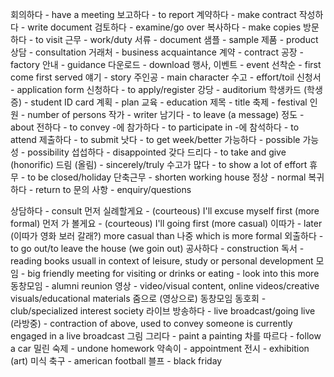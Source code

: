 회의하다 - have a meeting
보고하다 - to report
계약하다 - make contract
작성하다 - write document
검토하다 - examine/go over
복사하다 - make copies
방문하다 - to visit
근무 - work/duty
서류 - document
샘플 - sample
제품 - product
상담 - consultation
거래처 - business acquaintance
계약 - contract
공장 - factory
안내 - guidance
다운로드 - download
행사, 이벤트 - event
선착순 - first come first served
얘기 - story
주인공 - main character
수고 - effort/toil
신청서 - application form
신청하다 - to apply/register
강당 - auditorium
학생카드 (학생증) - student ID card
계획 - plan
교육  - education
제목 - title
축제 - festival
인원 - number of persons
작가 - writer
남기다 - to leave (a message)
정도 - about
전하다 - to convey
-에 참가하다 - to participate in
-에 참석하다 - to attend
제출하다 - to submit
낫다 - to get week/better
가능하다 - possible
가능성 - possibility
섭섭하다 - disappointed
갖다 드리다 - to take and give (honorific)
드림 (올림) - sincerely/truly
수고가 많다 - to show a lot of effort
휴무 - to be closed/holiday
단축근무 - shorten working house
정상 - normal
복귀하다 - return to
문의 사항 - enquiry/questions

상담하다 - consult
먼저 실례할게요 - (courteous) I'll excuse myself first (more formal)
먼저 가 볼게요 - (courteous) I'll going first (more casual)
이따가 - later (이따가 영화 보러 갈래?) more casual than 나중 which is more formal
외출하다 - to go out/to leave the house (we goin out)
공사하다 - construction
독서 - reading books usuall in context of leisure, study or personal development
모임 - big friendly meeting for visiting or drinks or eating - look into this more
동창모임 - alumni reunion
영상 - video/visual content, online videos/creative visuals/educational materials
줌으로 (영상으로) 동창모임
동호회 - club/specialized interest society
라이브 방송하다 - live broadcast/going live
(라방중) - contraction of above, used to convey someone is currently engaged in a live broadcast
그림 그리다 - paint a painting
차를 따르다 - follow a car
밀린 숙제 - undone homework 
약속이 - appointment
전시 - exhibition (art)
미식 축구 - american football
블프 - black friday
